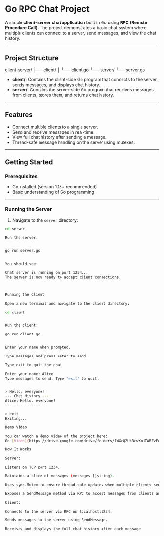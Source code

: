 # Go RPC Chat Project

A simple **client-server chat application** built in Go using **RPC (Remote Procedure Call)**. The project demonstrates a basic chat system where multiple clients can connect to a server, send messages, and view the chat history.

---

## Project Structure

client-server/
├── client/
│ └── client.go
└── server/
└── server.go


- **client/**: Contains the client-side Go program that connects to the server, sends messages, and displays chat history.
- **server/**: Contains the server-side Go program that receives messages from clients, stores them, and returns chat history.

---

## Features

- Connect multiple clients to a single server.
- Send and receive messages in real-time.
- View full chat history after sending a message.
- Thread-safe message handling on the server using mutexes.

---

## Getting Started

### Prerequisites

- Go installed (version 1.18+ recommended)
- Basic understanding of Go programming

---

### Running the Server

1. Navigate to the `server` directory:

```bash
cd server

Run the server:


go run server.go


You should see:

Chat server is running on port 1234...
The server is now ready to accept client connections.



Running the Client

Open a new terminal and navigate to the client directory:

cd client


Run the client:

go run client.go


Enter your name when prompted.

Type messages and press Enter to send.

Type exit to quit the chat

Enter your name: Alice
Type messages to send. Type 'exit' to quit.


> Hello, everyone!
--- Chat History ---
Alice: Hello, everyone!
-------------------

> exit
Exiting...

Demo Video

You can watch a demo video of the project here:
Go [Video](https://drive.google.com/drive/folders/1WXcQ2Uk3cwXoUTWRZvFoVoT4zlPX2ZHL?usp=drive_link)

How It Works

Server:

Listens on TCP port 1234.

Maintains a slice of messages (messages []string).

Uses sync.Mutex to ensure thread-safe updates when multiple clients send messages concurrently.

Exposes a SendMessage method via RPC to accept messages from clients and return the chat history.

Client:

Connects to the server via RPC on localhost:1234.

Sends messages to the server using SendMessage.

Receives and displays the full chat history after each message